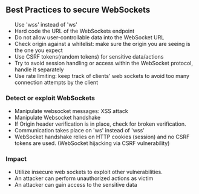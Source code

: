 <h2>Best Practices to secure WebSockets</h2>
<ul>
  <l1>Use 'wss' instead of 'ws'</l1>
  <li>Hard code the URL of the WebSockets endpoint</li>
   <li> Do not allow user-controllable data into the WebSocket URL</li>
   <li>Check origin against a whitelist: make sure the origin you are seeing is the one you expect</li>
   <li>Use CSRF tokens(random tokens) for sensitive data/actions</li>
   <li>Try to avoid session handling or access within the WebSocket protocol, handle it separately</li>
   <li>Use rate limiting: keep track of clients' web sockets to avoid too many connection attempts by the client</li>
</ul>

<h3>Detect or exploit WebSockets</h3>
<ul>
  <li>Manipulate websocket messages: XSS attack</li>
  <li>Manipulate Websocket handshake</li>
  <li>If Origin header verification is in place, check for broken verification.</li>
  <li>Communication takes place on 'ws' instead of 'wss'
</li>
  <li>WebSocket handshake relies on HTTP cookies (session) and no CSRF tokens are used. (WebSocket hijacking via CSRF vulnerability)
</li>
</ul>

<h3> Impact </h3>
<ul>
  <li>Utilize insecure web sockets to exploit other vulnerabilities.
</li>
  <li>An attacker can perform unauthorized actions as victim
</li>
  <li>An attacker can gain access to the sensitive data
</li>
</ul>
